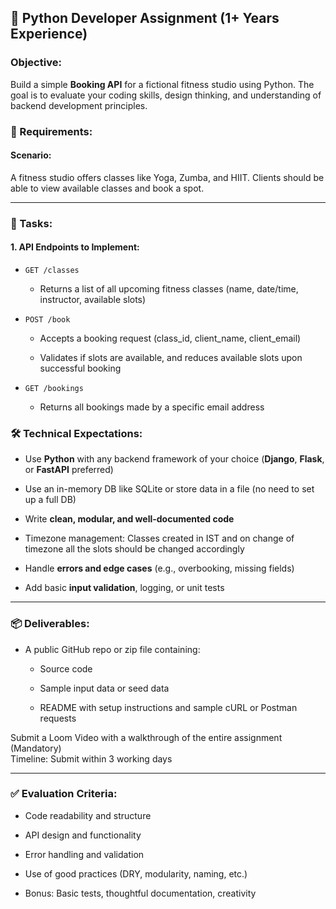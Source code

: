 ## **🧪 Python Developer Assignment (1+ Years Experience)**

### **Objective:**

Build a simple **Booking API** for a fictional fitness studio using Python. The
goal is to evaluate your coding skills, design thinking, and understanding of
backend development principles.

### **📌 Requirements:**

#### **Scenario:**

A fitness studio offers classes like Yoga, Zumba, and HIIT. Clients should be able to view available classes and book a spot.

---

### **🎯 Tasks:**

#### **1\. API Endpoints to Implement:**

* `GET /classes`

  * Returns a list of all upcoming fitness classes (name, date/time, instructor, available slots)

* `POST /book`

  * Accepts a booking request (class\_id, client\_name, client\_email)

  * Validates if slots are available, and reduces available slots upon successful booking

* `GET /bookings`

  * Returns all bookings made by a specific email address

### 

### 

### 

### **🛠️ Technical Expectations:**

* Use **Python** with any backend framework of your choice (**Django**, **Flask**, or **FastAPI** preferred)

* Use an in-memory DB like SQLite or store data in a file (no need to set up a full DB)

* Write **clean, modular, and well-documented code**

* Timezone management: Classes created in IST and on change of timezone all the slots should be changed accordingly

* Handle **errors and edge cases** (e.g., overbooking, missing fields)

* Add basic **input validation**, logging, or unit tests

---

### **📦 Deliverables:**

* A public GitHub repo or zip file containing:

  * Source code

  * Sample input data or seed data

  * README with setup instructions and sample cURL or Postman requests

Submit a Loom Video with a walkthrough of the entire assignment (Mandatory)  
Timeline: Submit within 3 working days 

---

### **✅ Evaluation Criteria:**

* Code readability and structure

* API design and functionality

* Error handling and validation

* Use of good practices (DRY, modularity, naming, etc.)

* Bonus: Basic tests, thoughtful documentation, creativity

